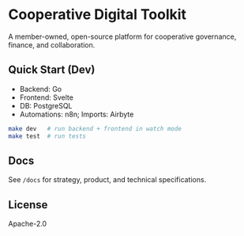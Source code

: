 
# Cooperative Digital Toolkit

A member-owned, open-source platform for cooperative governance, finance, and collaboration.

## Quick Start (Dev)
- Backend: Go
- Frontend: Svelte
- DB: PostgreSQL
- Automations: n8n; Imports: Airbyte

```bash
make dev   # run backend + frontend in watch mode
make test  # run tests
```

## Docs
See `/docs` for strategy, product, and technical specifications.

## License
Apache-2.0
